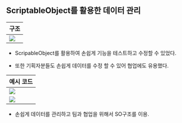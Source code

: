 ## ScriptableObject를 활용한 데이터 관리

구조|
-|
![](https://velog.velcdn.com/images/ucc1685/post/2855af0b-6b61-423f-aa09-76f8b46cb369/image.png)|

- ScripableObject를 활용하여 손쉽게 기능을 테스트하고 수정할 수 있었다.

- 또한 기획자분들도 손쉽게 데이터를 수정 할 수 있어 협업에도 유용했다.

예시 코드|
-|
![](https://velog.velcdn.com/images/ucc1685/post/4618f6b4-fa93-4792-884b-26b555ef76ba/image.png)|
![](https://velog.velcdn.com/images/ucc1685/post/d5715d5a-ad26-4274-8a47-5f7d709b652c/image.png)|

- 손쉽게 데이터를 관리하고 팀과 협업을 위해서 SO구조를 이용.
